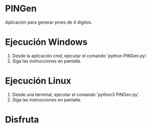 # PINGen
Aplicación para generar pines de 4 digitos.

# Ejecución Windows
1. Desde la aplicación cmd, ejecutar el comando 'python PINGen.py'.
2. Siga las instrucciones en pantalla.

# Ejecución Linux
1. Desde una terminal, ejecutar el comando 'python3 PINGen.py'.
2. Siga las instrucciones en pantalla.

# Disfruta



